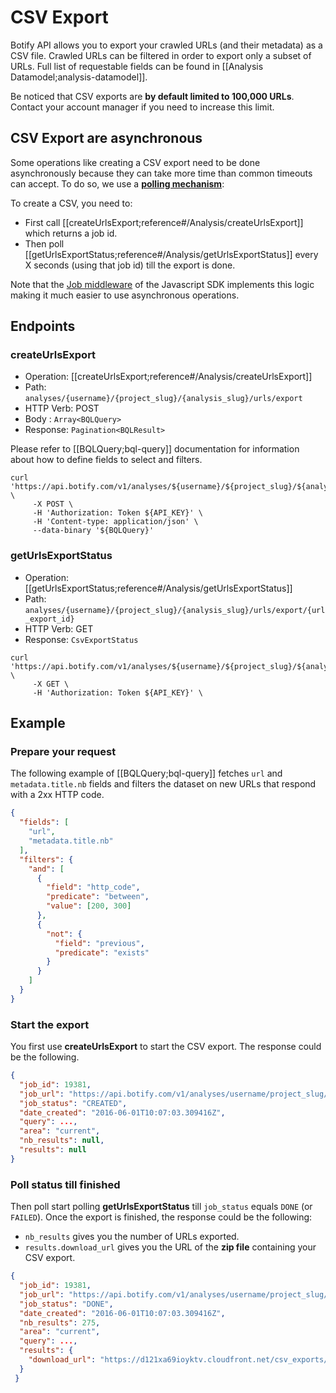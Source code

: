 # CSV Export

Botify API allows you to export your crawled URLs (and their metadata) as a CSV file. Crawled URLs can be filtered in order to export only a subset of URLs. Full list of requestable fields can be found in [[Analysis Datamodel;analysis-datamodel]].

Be noticed that CSV exports are **by default limited to 100,000 URLs**. Contact your account manager if you need to increase this limit.


## CSV Export are asynchronous

Some operations like creating a CSV export need to be done asynchronously because they can take more time than common timeouts can accept. To do so, we use a **[polling mechanism](https://en.wikipedia.org/wiki/Polling_(computer_science))**:

To create a CSV, you need to:
- First call [[createUrlsExport;reference#/Analysis/createUrlsExport]] which returns a job id.
- Then poll [[getUrlsExportStatus;reference#/Analysis/getUrlsExportStatus]] every X seconds (using that job id) till the export is done.

Note that the [Job middleware](https://github.com/botify-labs/botify-sdk-js-middlewares/blob/master/docs/middlewares/jobsMiddleware.docs.md) of the Javascript SDK implements this logic making it much easier to use asynchronous operations.


## Endpoints

### createUrlsExport

- Operation: [[createUrlsExport;reference#/Analysis/createUrlsExport]]
- Path: `analyses/{username}/{project_slug}/{analysis_slug}/urls/export`
- HTTP Verb: POST
- Body : `Array<BQLQuery>`
- Response: `Pagination<BQLResult>`

Please refer to [[BQLQuery;bql-query]] documentation for information about how to define fields to select and filters.

```SH
curl 'https://api.botify.com/v1/analyses/${username}/${project_slug}/${analysis_slug}/urls/export' \
     -X POST \
     -H 'Authorization: Token ${API_KEY}' \
     -H 'Content-type: application/json' \
     --data-binary '${BQLQuery}'
```

### getUrlsExportStatus

- Operation: [[getUrlsExportStatus;reference#/Analysis/getUrlsExportStatus]]
- Path: `analyses/{username}/{project_slug}/{analysis_slug}/urls/export/{url_export_id}`
- HTTP Verb: GET
- Response: `CsvExportStatus`

```SH
curl 'https://api.botify.com/v1/analyses/${username}/${project_slug}/${analysis_slug}/urls/export' \
     -X GET \
     -H 'Authorization: Token ${API_KEY}' \
```


## Example

### Prepare your request

The following example of [[BQLQuery;bql-query]] fetches `url` and `metadata.title.nb` fields and filters the dataset on new URLs that respond with a 2xx HTTP code.

```JSON
{
  "fields": [
    "url",
    "metadata.title.nb"
  ],
  "filters": {
    "and": [
      {
        "field": "http_code",
        "predicate": "between",
        "value": [200, 300]
      },
      {
        "not": {
          "field": "previous",
          "predicate": "exists"
        }
      }
    ]
  }
}
```

### Start the export

You first use **createUrlsExport** to start the CSV export. The response could be the following.
```JSON
{
  "job_id": 19381,
  "job_url": "https://api.botify.com/v1/analyses/username/project_slug/analysis_slug/urls/export/19381",
  "job_status": "CREATED",
  "date_created": "2016-06-01T10:07:03.309416Z",
  "query": ...,
  "area": "current",
  "nb_results": null,
  "results": null
}
```

### Poll status till finished

Then poll start polling **getUrlsExportStatus** till `job_status` equals `DONE` (or `FAILED`). Once the export is finished, the response could be the following:
- `nb_results` gives you the number of URLs exported.
- `results.download_url` gives you the URL of the **zip file** containing your CSV export.
```JSON
{
  "job_id": 19381,
  "job_url": "https://api.botify.com/v1/analyses/username/project_slug/analysis_slug/urls/export/19381",
  "job_status": "DONE",
  "date_created": "2016-06-01T10:07:03.309416Z",
  "nb_results": 275,
  "area": "current",
  "query": ...,
  "results": {
    "download_url": "https://d121xa69ioyktv.cloudfront.net/csv_exports/10ebf8c8de4a8d4e47ca1da766704d7d.zip"
  }
 }
```


